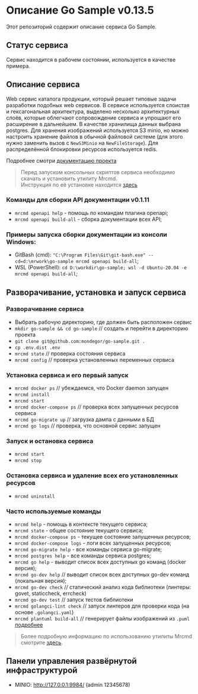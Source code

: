 # Описание Go Sample v0.13.5
Этот репозиторий содержит описание сервиса Go Sample.

## Статус сервиса
Сервис находится в рабочем состоянии, используется в качестве примера.

## Описание сервиса
Web сервис каталога продукции, который решает типовые задачи разработки подобных web сервисов.
В сервисе используется слоистая и гексагональная архитектура, выделено несколько архитектурных
слоёв, которые облегчают сопровождение сервиса и упрощают его расширение в дальнейшем.
В качестве хранилища данных выбрана postgres. Для хранения изображений используется S3 minio,
но можно настроить хранение файлов в обычной файловой системе
(для этого нужно заменить вызов с `NewS3Minio` на `NewFileStorage`).
Для распределённой блокировки ресурсов используется redis.

Подробнее смотри [документацию проекта](./docs/README.md)

> Перед запуском консольных скриптов сервиса необходимо скачать и установить утилиту Mrcmd.\
> Инструкция по её установке находится [здесь](https://github.com/mondegor/mrcmd#readme)

### Команды для сборки API документации v0.1.11
- `mrcmd openapi help` - помощь по командам плагина openapi;
- `mrcmd openapi build-all` - сборка документации всех API;

### Примеры запуска сборки документации из консоли Windows:
- GitBash (cmd): `"C:\Program Files\Git\git-bash.exe" --cd=d:\mrwork\go-sample mrcmd openapi build-all`;
- WSL (PowerShell): `cd D:\workdir\go-sample; wsl -d Ubuntu-20.04 -e mrcmd openapi build-all`;

## Разворачивание, установка и запуск сервиса

### Разворачивание сервиса
- Выбрать рабочую директорию, где должен быть расположен сервис
- `mkdir go-sample && cd go-sample` // создать и перейти в директорию проекта
- `git clone git@github.com:mondegor/go-sample.git .`
- `cp .env.dist .env`
- `mrcmd state` // проверка состояния сервиса
- `mrcmd config` // проверка установленных переменных сервиса

### Установка сервиса и его первый запуск
- `mrcmd docker ps` // убеждаемся, что Docker daemon запущен
- `mrcmd install`
- `mrcmd start`
- `mrcmd docker-compose ps` // проверка всех запущенных ресурсов сервиса
- `mrcmd go-migrate up` // загрузка дампа с данными в БД
- `mrcmd go logs` // проверка, что основной сервис запущен

### Запуск и остановка сервиса
- `mrcmd start`
- `mrcmd stop`

### Остановка сервиса и удаление всех его установленных ресурсов
- `mrcmd uninstall`

### Часто используемые команды
- `mrcmd help` - помощь в контексте текущего сервиса;
- `mrcmd state` - общее состояние текущего сервиса;
- `mrcmd docker-compose ps` - текущее состояние запущенных ресурсов;
- `mrcmd docker-compose logs` - логи всех запущенных ресурсов;
- `mrcmd go-migrate help` - все команды сервиса go-migrate;
- `mrcmd postgres help` - все команды сервиса postgres;
- `mrcmd go help` - выводит список всех доступных go команд (docker версия);
- `mrcmd go-dev help` // выводит список всех доступных go-dev команд (локальная версия);
- `mrcmd go-dev check` // статический анализ кода библиотеки (линтеры: govet, staticcheck, errcheck)
- `mrcmd go-dev test` // запуск тестов библиотеки
- `mrcmd golangci-lint check` // запуск линтеров для проверки кода (на основе `.golangci.yaml`)
- `mrcmd plantuml build-all` // генерирует файлы изображений из `.puml` [подробнее](https://github.com/mondegor/mrcmd-plugins/blob/master/plantuml/README.md#%D1%80%D0%B0%D0%B1%D0%BE%D1%82%D0%B0-%D1%81-%D0%B4%D0%BE%D0%BA%D1%83%D0%BC%D0%B5%D0%BD%D1%82%D0%B0%D1%86%D0%B8%D0%B5%D0%B9-%D0%BF%D1%80%D0%BE%D0%B5%D0%BA%D1%82%D0%B0-markdown--plantuml)

> Более подробную информацию по использованию утилиты Mrcmd
> смотрите [здесь](https://github.com/mondegor/mrcmd#readme).

## Панели управления развёрнутой инфраструктурой
- MINIO: http://127.0.0.1:9984/ (admin 12345678)